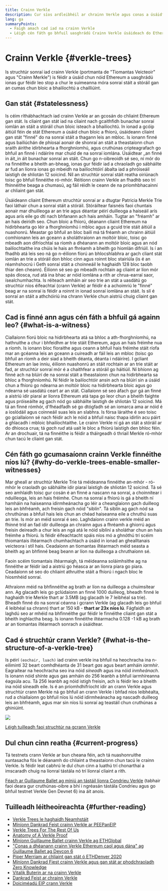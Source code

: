 ```yaml
---
title: Crainn Verkle
description: Cur síos ardleibhéil ar chrainn Verkle agus conas a úsáidfear iad chun Ethereum a uasghrádú
lang: ga
summaryPoints:
  - Faigh amach cad iad na crainn Verkle
  - Léigh cén fáth go bhfuil uasghrádú Crainn Verkle úsáideach do Ethereum
---
```


# Crainn Verkle {#verkle-trees}

Is struchtúr sonraí iad crainn Verkle (portmanta de "Tiomantas Veicteoir" agus "Crainn Merkle") is féidir a úsáid chun nóid Ethereum a uasghrádú ionas gur féidir leo stop a chur le suimeanna móra sonraí stáit a stóráil gan an cumas chun bloic a bhailíochtú a chailliúint.

## Gan stát {#statelessness}

Is céim ríthábhachtach iad crainn Verkle ar an gcosán do chliaint Ethereum gan stát. Is cliaint gan stát iad na cliaint nach gcaithfidh bunachar sonraí iomlán an stáit a stóráil chun bloic isteach a bhailíochtú. In ionad a gcóip áitiúil féin de stát Ethereum a úsáid chun bloic a fhíorú, úsáideann cliaint gan stát "finné" do na sonraí stáit a thagann leis an mbloc. Is ionann finné agus bailiúchán de phíosaí aonair de shonraí an stáit a theastaíonn chun sraith áirithe idirbhearta a fhorghníomhú, agus cruthúnas cripteagrafach go bhfuil an finné i ndáiríre mar chuid de na sonraí iomlána. Úsáidtear _an finné in áit_in áit bunachar sonraí an stáit. Chun go n-oibreoidh sé seo, ní mór do na finnéithe a bheith an-bheag, ionas gur féidir iad a chraoladh go sábháilte ar fud an líonra ionas go mbeidh na bailíochtóirí ábalta iad a phróiseáil laistigh de shliotán 12 soicind. Níl an struchtúr sonraí stáit reatha oiriúnach toisc go bhfuil finnéithe ró-mhór. Réitíonn crainn Verkle an fhadhb seo trí fhinnéithe beaga a chumasú, ag fáil réidh le ceann de na príomhbhacainní ar chliaint gan stát.

<ExpandableCard title="Cén fáth a dteastaíonn cliaint gan stát uainn?" eventCategory="/roadmap/verkle-trees" eventName="clicked why do we want stateless clients?">

Úsáideann cliaint Ethereum struchtúr sonraí ar a dtugtar Patricia Merkle Trie faoi láthair chun a sonraí stáit a stóráil. Stóráiltear faisnéis faoi chuntais aonair mar dhuilleoga ar an trie agus déantar péirí duilleoga a haiseáil arís agus arís eile go dtí nach bhfanann ach hais amháin. Tugtar an "fréamh" ar an hais deiridh seo. Chun bloic a fhíorú, déanann cliaint Ethereum na hidirbhearta go léir a fhorghníomhú i mbloc agus a gcuid trie stáit áitiúil a nuashonrú. Meastar go bhfuil an bloc bailí má tá fréamh an chrainn áitiúil comhionann leis an gceann a sholáthraíonn an moltóir bloic, toisc go mbeadh aon difríochtaí sa ríomh a dhéanann an moltóir bloic agus an nód bailíochtaithe ina chúis le hais an fhréamh a bheith go hiomlán difriúil. Is í an fhadhb atá leis seo ná go n-éilíonn fíorú an bhlocshlabhra ar gach cliant stát iomlán an trie a stóráil don bhloc cinn agus roinnt bloc stairiúla (is é an réamhshocrú i Geth sonraí stáit a choinneáil le haghaidh 128 bloc taobh thiar den cheann). Éilíonn sé seo go mbeadh rochtain ag cliaint ar líon mór spás diosca, rud atá ina bhac ar nóid iomlána a rith ar chrua-earraí saor, ísealchumhachta. Is réiteach amháin air seo trie an stát a uasdátú go struchtúr níos éifeachtaí (crann Verkle) ar féidir é a achoimriú le "finné" beag ar na sonraí is féidir a roinnt in ionad sonraí iomlána an stáit. Is slí é sonraí an stáit a athchóiriú ina chrann Verkle chun aistriú chuig cliaint gan stát.

</ExpandableCard>

## Cad is finné ann agus cén fáth a bhfuil gá againn leo? {#what-is-a-witness}

Ciallaíonn fíorú bloic na hidirbhearta atá sa bhloc a ath-fhorghníomhú, na hathruithe a chur i bhfeidhm ar trie stáit Ethereum, agus an hais fréimhe nua a ríomh. Is ionann bloc fíoraithe agus ceann a bhfuil hais fréimhe stáit ríofa mar an gcéanna leis an gceann a cuireadh ar fáil leis an mbloc (toisc go bhfuil an ríomh a deir siad a bheith déanta, déanta i ndáiríre). I gcliant Ethereum an lae inniu, éilíonn nuashonrú an stáit rochtain ar an trie stáit ar fad, ar struchtúr sonraí mór é a chaithfear a stóráil go háitiúil. Ní bhíonn ag finné ach na blúirí de na sonraí stáit a theastaíonn chun na hidirbhearta sa bhloc a fhorghníomhú. Ní féidir le bailíochtóir ansin ach na blúirí sin a úsáid chun a fhíorú go ndearna an moltóir bloic na hidirbhearta bloic agus go ndearna sé uasdátú ceart ar an stát. Ciallaíonn sé seo áfach gur gá an finné a aistriú idir piaraí ar líonra Ethereum atá tapa go leor chun a bheith faighte agus próiseáilte ag gach nód go sábháilte laistigh de shliotán 12 soicind. Má tá an finné rómhór, d'fhéadfadh sé go dtógfadh sé an iomarca ama ar nóid é a íoslódáil agus coinneáil suas leis an slabhra. Is fórsa láraithe é seo toisc go gciallaíonn sé nach féidir ach le nóid a bhfuil naisc thapa idirlín acu páirt a ghlacadh i mbloic bhailíochtaithe. Le crainn Verkle ní gá an stát a stóráil ar do dhiosca crua; tá _gach rud_ atá uait le bloc a fhíorú laistigh den bhloc féin. Ar an drochuair, tá na finnéithe is féidir a tháirgeadh ó thriail Merkle ró-mhór chun tacú le cliaint gan stát.

## Cén fáth go gcumasaíonn crainn Verkle finnéithe níos lú? {#why-do-verkle-trees-enable-smaller-witnesses}

Mar gheall ar struchtúr Merkle Trie tá méideanna finnéithe an-mhór - ró-mhór le craoladh go sábháilte idir piaraí laistigh de shliotán 12 soicind. Tá sé seo amhlaidh toisc gur cosán é an finné a nascann na sonraí, a choinnítear i nduilleoga, leis an hais fréimhe. Chun na sonraí a fhíorú is gá a bheith ní hamháin na haiseanna idirmheánacha go léir a cheanglaíonn gach duilleog leis an bhfréamh, ach freisin gach nóid "siblín". Tá siblín ag gach nód sa chruthúnas a bhfuil hais leis chun an chéad haiseanna eile a chruthú suas an trie. Is mór an méid sonraí é seo. Laghdaíonn crainn verkle méid an fhinné tríd an fad idir duilleoga an chrainn agus a fhréamh a ghiorrú agus freisin deireadh a chur leis an ngá atá le nóid siblíní a sholáthar chun an hais fréimhe a fhíorú. Is féidir éifeachtacht spáis níos mó a ghnóthú trí scéim thiomantais iltéarmach chumhachtach a úsáid in ionad an ghealltanais veicteora i stíl hais. Ceadaíonn an tiomantas iltéarmach méid seasta a bheith ag an bhfinné beag beann ar líon na duilleoga a chruthaíonn sé.

Faoin scéim tiomantais iltéarmaigh, tá méideanna soláimhsithe ag na finnéithe ar féidir iad a aistriú go héasca ar an líonra piara go piara. Ceadaíonn sé seo do chliaint athruithe stáit a fhíorú i ngach bloc le híosmhéid sonraí.

<ExpandableCard title="Cén laghdú go díreach is féidir le crainn Verkle ar mhéid finnéithe?" eventCategory="/roadmap/verkle-trees" eventName="clicked exactly how much can Verkle trees reduce witness size?">

Athraíonn méid na bhfinnéithe ag brath ar líon na duilleoga a chuimsítear ann. Ag glacadh leis go gclúdaíonn an finné 1000 duilleog, bheadh ​​finné le haghaidh trie Merkle thart ar 3.5MB (ag glacadh le 7 leibhéal sa trie). Bheadh ​​finné do na sonraí céanna i gcrann Verkle (ag glacadh leis go bhfuil 4 leibhéal sa chrann) thart ar 150 kB - **thart ar 23x níos lú**. Fágfaidh an laghdú seo ar mhéid na bhfinnéithe gur féidir le finnéithe cliaint gan stát a bheith inghlactha beag. Is ionann finnéithe iltéarmacha 0.128 -1 kB ag brath ar an tiomantas iltéarmach sonrach a úsáidtear.

</ExpandableCard>

## Cad é struchtúr crann Verkle? {#what-is-the-structure-of-a-verkle-tree}

Is péirí `(eochair, luach)` iad crainn verkle ina bhfuil na heochracha ina n-eilimintí 32 beart comhdhéanta de 31 beart _gas_ agus beart amháin _iarmhír_. Eagraítear na heochracha seo ina nóid _síneadh_ agus ina nóid _inmheánach_. Is ionann nóid shínte agus gas amháin do 256 leanbh a bhfuil iarmhíreanna éagsúla acu. Tá 256 leanbh ag nóid istigh freisin, ach is féidir leo a bheith ina nóid síneadh eile. Is é an príomhdhifríocht idir an crann Verkle agus struchtúr crann Merkle ná go bhfuil an crann Verkle i bhfad níos leibhéalta, rud a chiallaíonn go bhfuil níos lú nóid idirmheánacha ag nascadh duilleog leis an bhfréamh, agus mar sin níos lú sonraí ag teastáil chun cruthúnas a ghiniúint.

![](./verkle.png)

[Léigh tuilleadh faoi struchtúr na gcrann Verkle](https://blog.ethereum.org/2021/12/02/verkle-tree-structure)

## Dul chun cinn reatha {#current-progress}

Tá testnets crann Verkle ar bun cheana féin, ach tá nuashonruithe suntasacha fós le déanamh do chliaint a theastaíonn chun tacú le crainn Verkle. Is féidir leat cabhrú le dul chun cinn a luathú trí chonarthaí a imscaradh chuig na líonraí tástála nó trí líonraí cliaint a rith.

[Féach ar Guillaume Ballet ag míniú an tástáil líonra Condrieu Verkle](https://www.youtube.com/watch?v=cPLHFBeC0Vg) (tabhair faoi deara gur cruthúnas-oibre a bhí i ngréasán tástála Condrieu agus go bhfuil testnet Verkle Gen Devnet 6) ina áit anois.

## Tuilleadh léitheoireachta {#further-reading}

- [Verkle Trees le haghaidh Neamhstáit](https://verkle.info/)
- [Míníonn Dankrad Feist crainn Verkle ar PEEPanEIP](https://www.youtube.com/watch?v=RGJOQHzg3UQ)
- [Verkle Trees For The Rest Of Us](https://web.archive.org/web/20250124132255/https://research.2077.xyz/verkle-trees)
- [Anatomy of A Verkle Proof](https://ihagopian.com/posts/anatomy-of-a-verkle-proof)
- [Míníonn Guillaume Ballet crainn Verkle ag ETHGlobal](https://www.youtube.com/watch?v=f7bEtX3Z57o)
- ["Conas a dhéanann crainn Verkle Ethereum caol agus dána" ag Guillaume Ballet ag Devcon 6](https://www.youtube.com/watch?v=Q7rStTKwuYs)
- [Piper Merriam ar chliaint gan stát ó ETHDenver 2020](https://www.youtube.com/watch?v=0yiZJNciIJ4)
- [Míníonn Dankrad Fiest crainn Verkle agus gan stát ar phodchraoladh Zero Knowledge](https://zeroknowledge.fm/episode-202-stateless-ethereum-verkle-tries-with-dankrad-feist/)
- [Vitalik Buterin ar na crainn Verkle](https://vitalik.eth.limo/general/2021/06/18/verkle.html)
- [Dankrad Feist ar chrainn Verkle](https://dankradfeist.de/ethereum/2021/06/18/verkle-trie-for-eth1.html)
- [Doiciméadú EIP crann Verkle](https://notes.ethereum.org/@vbuterin/verkle_tree_eip#Illustration)

